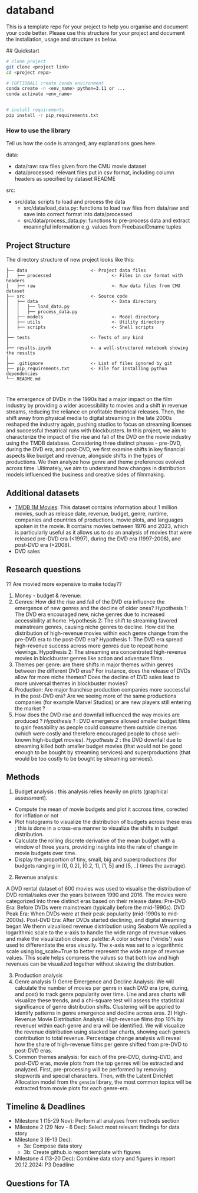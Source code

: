 
# databand
This is a template repo for your project to help you organise and document your code better. 
Please use this structure for your project and document the installation, usage and structure as below.

## Quickstart

```bash
# clone project
git clone <project link>
cd <project repo>

# [OPTIONAL] create conda environment
conda create -n <env_name> python=3.11 or ...
conda activate <env_name>


# install requirements
pip install -r pip_requirements.txt
```



### How to use the library
Tell us how the code is arranged, any explanations goes here.

data: 
- data/raw: raw files given from the CMU movie dataset
- data/processed: relevant files put in csv format, including column headers as specified by dataset README

src:
- src/data: scripts to load and process the data 
  - src/data/load_data.py: functions to load raw files from data/raw and save into correct format into data/processed
  - src/data/process_data.py: functions to pre-process data and extract meaningful information e.g. values from FreebaseID:name tuples

## Project Structure

The directory structure of new project looks like this:

```
├── data                        <- Project data files
│   ├── processed                       <- Files in csv format with headers 
│   ├── raw                             <- Raw data files from CMU dataset
├── src                         <- Source code
│   ├── data                            <- Data directory
│   │   ├── load_data.py 
│   │   ├── process_data.py 
│   ├── models                          <- Model directory
│   ├── utils                           <- Utility directory
│   ├── scripts                         <- Shell scripts
│
├── tests                       <- Tests of any kind
│
├── results.ipynb               <- a well-structured notebook showing the results
│
├── .gitignore                  <- List of files ignored by git
├── pip_requirements.txt        <- File for installing python dependencies
└── README.md
```

# <Project title>

The emergence of DVDs in the 1990s had a major impact on the film industry by providing a wider accessibility to movies 
and a shift in revenue streams, reducing the reliance on profitable theatrical releases. Then, the shift away from physical 
media to digital streaming in the late 2000s reshaped the industry again, pushing studios to focus on streaming licenses 
and successful theatrical runs with blockbusters. In this project, we aim to characterize the impact of the rise 
and fall of the DVD on the movie industry using the TMDB database. Considering three distinct phases - pre-DVD, during the 
DVD era, and post-DVD, we first examine shifts in key financial aspects like budget and revenue, alongside shifts in the 
types of productions. We then analyze how genre and theme preferences evolved across time. Ultimately, we aim to understand 
how changes in distribution models influenced the business and creative sides of filmmaking. 

## Additional datasets
- [TMDB 1M Movies](https://www.kaggle.com/datasets/asaniczka/tmdb-movies-dataset-2023-930k-movies): This dataset 
contains information about 1 million movies, such as release date, revenue, budget, genre, runtime, companies and countries of productions,
movie plots, and languages spoken in the movie. It contains movies between 1976 and 2023, which is particularly useful 
as it allows us to do an analysis of movies that were released pre-DVD era (<1997), during the DVD era (1997-2008), and post-DVD era (>2008).
- DVD sales

## Research questions 

?? Are movied more expensive to make today??
1. Money - budget & revenue: 
2. Genres: How did the rise and fall of the DVD era influence the emergence of new genres and the decline of older ones? Hypothesis 1: The DVD era encouraged new, niche genres due to increased accessibility at home. Hypothesis 2: The shift to streaming favored mainstream genres, causing niche genres to decline.
How did the distribution of high-revenue movies within each genre change from the pre-DVD era to the post-DVD era? Hypothesis 1: The DVD era spread high-revenue success across more genres due to repeat home viewings. Hypothesis 2: The streaming era concentrated high-revenue movies in blockbuster genres like action and adventure films.
4. Themes per genre: are there shifts in major themes within genres between the different DVD eras? For instance, does
the release of DVDs allow for more niche themes? Does the decline of DVD sales lead to more universal themes in blockbuster movies? 
5. Production: Are major franchise production companies more successful in the post-DVD era? Are we seeing more of the same productions companies (for example Marvel Studios) or are new players still entering the market ?
6. How does the DVD rise and downfall influenced the way movies are produced ? *Hypothesis 1* : DVD emergence allowed smaller budget films to gain feasability as people could consume them outside cinemas (which were costly and therefore encouraged people to chose well-known high-budget movies). *Hypothesis 2* : the DVD downfall due to streaming killed both smaller budget movies (that would not be good enough to be bought by streaming services) and superproductions (that would be too costly to be bought by streaming services).

## Methods
1. Budget analysis : this analysis relies heavily on plots (graphical assessment).
- Compute the mean of movie budgets and plot it accross time, corected for inflation or not
- Plot histograms to visualize the distribution of budgets across these eras ; this is done in a cross-era manner to visualize the shifts in budget distribution. 
- Calculate the rolling discrete derivative of the mean budget with a window of three years, providing insights into the rate of change in movie budgets over time. 
- Display the proportion of tiny, small, big and superproductions (for budgets ranging in [0, 0.2], [0.2, 1], [1, 5] and [5, ..] times the average).
2. Revenue analysis:
  
  A DVD rental dataset of 600 movies was used to visualise the distribution of DVD rental/sales over the years between 1990 and 2016.
The movies were categorized into three distinct eras based on their release dates:
Pre-DVD Era: Before DVDs were mainstream (typically before the mid-1990s).
DVD Peak Era: When DVDs were at their peak popularity (mid-1990s to mid-2000s).
Post-DVD Era: After DVDs started declining, and digital streaming began 
We thenn vizualised revenue distribution using Seaborn
We applied a logarithmic scale to the x-axis to handle the wide range of revenue values and make the visualization clearer.
palette: A color scheme ('viridis') was used to differentiate the eras visually.
The x-axis was set to a logarithmic scale using log_scale=True to better represent the wide range of revenue values. This scale helps compress the values so that both low and high revenues can be visualized together without skewing the distribution.

3. Production analysis
4. Genre analysis 1) Genre Emergence and Decline Analysis:
We will calculate the number of movies per genre in each DVD era (pre, during, and post) to track genre popularity over time. Line and area charts will visualize these trends, and a chi-square test will assess the statistical significance of genre distribution shifts. Clustering will be applied to identify patterns in genre emergence and decline across eras. 2) High-Revenue Movie Distribution Analysis:
High-revenue films (top 10% by revenue) within each genre and era will be identified. We will visualize the revenue distribution using stacked bar charts, showing each genre’s contribution to total revenue. Percentage change analysis will reveal how the share of high-revenue films per genre shifted from pre-DVD to post-DVD eras.
5. Common themes analysis: for each of the pre-DVD, during-DVD, and post-DVD eras, movie plots from the top genres will 
be extracted and analyzed. First, pre-processing will be performed by removing stopwords and special characters. 
Then, with the Latent Dirichlet Allocation model from the `gensim` library, the most common topics will be extracted 
from movie plots for each genre-era. 

## Timeline & Deadlines
- Milestone 1 (15-29 Nov): Perform all analyses from methods section
- Milestone 2 (29 Nov - 6 Dec): Select most relevant findings for data story
- Milestone 3 (6-13 Dec): 
  - 3a: Compose data story
  - 3b: Create github.io report template with figures 
- Milestone 4 (13-20 Dec): Combine data story and figures in report
20.12.2024: P3 Deadline 

## Questions for TA

